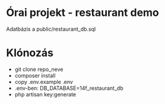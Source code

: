 # Órai projekt - restaurant demo

Adatbázis a public/restaurant_db.sql

# Klónozás

- git clone repo_neve
- composer install
- copy .env.example .env
- .env-ben: DB_DATABASE=14f_restaurant_db
- php artisan key:generate
